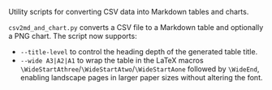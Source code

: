 Utility scripts for converting CSV data into Markdown tables and charts.

`csv2md_and_chart.py` converts a CSV file to a Markdown table and optionally a
PNG chart.  The script now supports:

- `--title-level` to control the heading depth of the generated table title.
- `--wide A3|A2|A1` to wrap the table in the LaTeX macros
  `\WideStartAthree`/`\WideStartAtwo`/`\WideStartAone` followed by
  `\WideEnd`, enabling landscape pages in larger paper sizes without altering
  the font.
